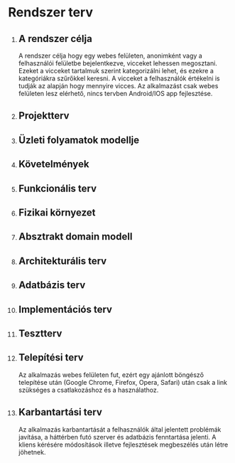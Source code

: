 # Rendszer terv

1. A rendszer célja
    -
    A rendszer célja hogy egy webes felületen, anonimként vagy a felhasználói felületbe bejelentkezve, vicceket lehessen megosztani. Ezeket a vicceket tartalmuk szerint kategorizálni lehet, és ezekre a kategóriákra szűrőkkel keresni. A vicceket a felhasználók értékelni is tudják az alapján hogy mennyire vicces. Az alkalmazást csak webes felületen lesz elérhető, nincs tervben Android/IOS app fejlesztése.

2. Projektterv
    -

3. Üzleti folyamatok modellje
    -

4. Követelmények
    -

5. Funkcionális terv
    -

6. Fizikai környezet
    -

7. Absztrakt domain modell
    -

8. Architekturális terv
    -

9. Adatbázis terv
    -

10. Implementációs terv
    -

11. Tesztterv
    -

12. Telepítési terv
    -
    Az alkalmazás webes felületen fut, ezért egy ajánlott böngésző telepítése után (Google Chrome, Firefox, Opera, Safari) után csak a link szükséges a csatlakozáshoz és a használathoz.

13. Karbantartási terv
    -
    Az alkalmazás karbantartását a felhasználók által jelentett problémák javítása, a háttérben futó szerver és adatbázis fenntartása jelenti. A kliens kérésére módosítások illetve fejlesztések megbeszélés után létre jöhetnek.

